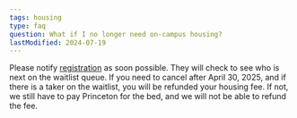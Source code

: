 ```yaml
---
tags: housing
type: faq
question: What if I no longer need on-campus housing?
lastModified: 2024-07-19
---
```

Please notify [registration](mailto:princeton2000reunions@gmail.com?subject=[25th%20Reunion]%20On-Campus%20Housing) as soon possible. They will check to see who is next on the waitlist queue. If you need to cancel after April 30, 2025, and if there is a taker on the waitlist, you will be refunded your housing fee. If not, we still have to pay Princeton for the bed, and we will not be able to refund the fee.
